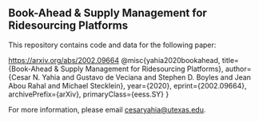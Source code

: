 ## Book-Ahead &amp; Supply Management for Ridesourcing Platforms

This repository contains code and data for the following paper:

https://arxiv.org/abs/2002.09664
@misc{yahia2020bookahead,
    title={Book-Ahead & Supply Management for Ridesourcing Platforms},
    author={Cesar N. Yahia and Gustavo de Veciana and Stephen D. Boyles and Jean Abou Rahal and Michael Stecklein},
    year={2020},
    eprint={2002.09664},
    archivePrefix={arXiv},
    primaryClass={eess.SY}
}

For more information, please email cesaryahia@utexas.edu.
